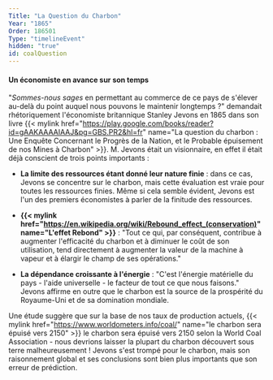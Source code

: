 ```yaml
---
Title: "La Question du Charbon"
Year: "1865"
Order: 186501
Type: "timelineEvent"
hidden: "true"
id: coalQuestion
---
```


#### Un économiste en avance sur son temps

"*Sommes-nous sages* en permettant au commerce de ce pays de s'élever au-delà du point auquel nous pouvons le maintenir longtemps ?" demandait rhétoriquement l'économiste britannique Stanley Jevons en 1865 dans son livre {{< mylink href="https://play.google.com/books/reader?id=gAAKAAAAIAAJ&pg=GBS.PR2&hl=fr" name="La question du charbon : Une Enquête Concernant le Progrès de la Nation, et le Probable épuisement de nos Mines à Charbon" >}}. M. Jevons était un visionnaire, en effet il était déjà conscient de trois points importants :

- **La limite des ressources étant donné leur nature finie** : dans ce cas, Jevons se concentre sur le charbon, mais cette évaluation est vraie pour toutes les ressources finies. Même si cela semble évident, Jevons est l'un des premiers économistes à parler de la finitude des ressources.

- **{{< mylink href="https://en.wikipedia.org/wiki/Rebound_effect_(conservation)" name="L'effet Rebond" >}}** : "Tout ce qui, par conséquent, contribue à augmenter l'efficacité du charbon et à diminuer le coût de son utilisation, tend directement à augmenter la valeur de la machine à vapeur et à élargir le champ de ses opérations."

- **La dépendance croissante à l'énergie** : "C'est l'énergie matérielle du pays - l'aide universelle - le facteur de tout ce que nous faisons." Jevons affirme en outre que le charbon est la source de la prospérité du Royaume-Uni et de sa domination mondiale.

Une étude suggère que sur la base de nos taux de production actuels, {{< mylink href="https://www.worldometers.info/coal/" name="le charbon sera épuisé vers 2150" >}} le charbon sera épuisé vers 2150 selon la World Coal Association - nous devrions laisser la plupart du charbon découvert sous terre malheureusement ! Jevons s'est trompé pour le charbon, mais son raisonnement global et ses conclusions sont bien plus importants que son erreur de prédiction.